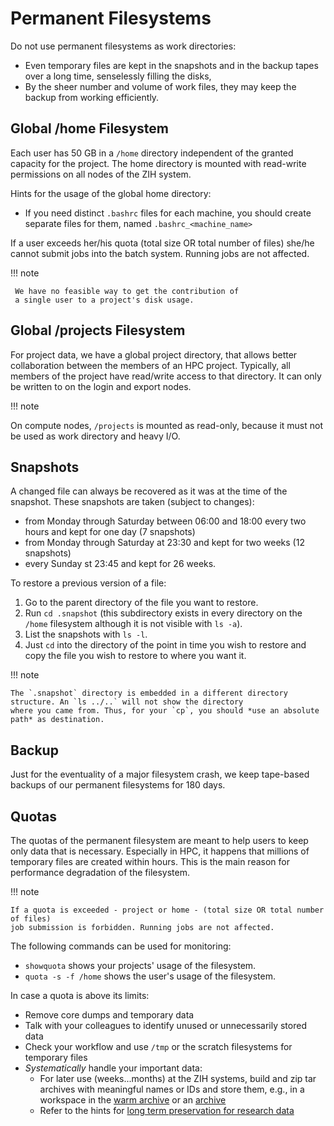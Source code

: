 # Permanent Filesystems

Do not use permanent filesystems as work directories:

- Even temporary files are kept in the snapshots and in the backup tapes over a long time,
senselessly filling the disks,
- By the sheer number and volume of work files, they may keep the backup from working efficiently.

## Global /home Filesystem

Each user has 50 GB in a `/home` directory independent of the granted capacity for the project.
The home directory is mounted with read-write permissions on all nodes of the ZIH system.

Hints for the usage of the global home directory:

- If you need distinct `.bashrc` files for each machine, you should
  create separate files for them, named `.bashrc_<machine_name>`

If a user exceeds her/his quota (total size OR total number of files) she/he cannot
submit jobs into the batch system. Running jobs are not affected.

!!! note

     We have no feasible way to get the contribution of
     a single user to a project's disk usage.

## Global /projects Filesystem

For project data, we have a global project directory, that allows better collaboration between the
members of an HPC project.
Typically, all members of the project have read/write access to that directory.
It can only be written to on the login and export nodes.

!!! note

   On compute nodes, `/projects` is mounted as read-only, because it must not be used as
   work directory and heavy I/O.

## Snapshots

A changed file can always be recovered as it was at the time of the snapshot.
These snapshots are taken (subject to changes):

- from Monday through Saturday between 06:00 and 18:00 every two hours and kept for one day
  (7 snapshots)
- from Monday through Saturday at 23:30 and kept for two weeks (12 snapshots)
- every Sunday st 23:45 and kept for 26 weeks.

To restore a previous version of a file:

1. Go to the parent directory of the file you want to restore.
1. Run `cd .snapshot` (this subdirectory exists in every directory on the `/home` filesystem
  although it is not visible with `ls -a`).
1. List the snapshots with `ls -l`.
1. Just `cd` into the directory of the point in time you wish to restore and copy the file you
  wish to restore to where you want it.

!!! note

    The `.snapshot` directory is embedded in a different directory structure. An `ls ../..` will not show the directory
    where you came from. Thus, for your `cp`, you should *use an absolute path* as destination.

## Backup

Just for the eventuality of a major filesystem crash, we keep tape-based backups of our
permanent filesystems for 180 days.

## Quotas

The quotas of the permanent filesystem are meant to help users to keep only data that is necessary.
Especially in HPC, it happens that millions of temporary files are created within hours. This is the
main reason for performance degradation of the filesystem.

!!! note

    If a quota is exceeded - project or home - (total size OR total number of files) 
    job submission is forbidden. Running jobs are not affected. 

The following commands can be used for monitoring:

- `showquota` shows your projects' usage of the filesystem.
- `quota -s -f /home` shows the user's usage of the filesystem.

In case a quota is above its limits:

  - Remove core dumps and temporary data
  - Talk with your colleagues to identify unused or unnecessarily stored data
  - Check your workflow and use `/tmp` or the scratch filesystems for temporary files
  - *Systematically* handle your important data:
    - For later use (weeks...months) at the ZIH systems, build and zip tar
      archives with meaningful names or IDs and store them, e.g., in a workspace in the
      [warm archive](warm_archive.md) or an [archive](intermediate_archive.md)
    - Refer to the hints for [long term preservation for research data](preservation_research_data.md)

